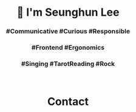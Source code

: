 <h1 align='center'> 🌱 I'm Seunghun Lee </h1>
<h3 align='center'>#Communicative #Curious #Responsible</h3>
<h3 align='center'>#Frontend #Ergonomics</h3>
<h3 align='center'>#Singing #TarotReading #Rock</h3>
<br>
<h1 align='center'>Contact</h1>
